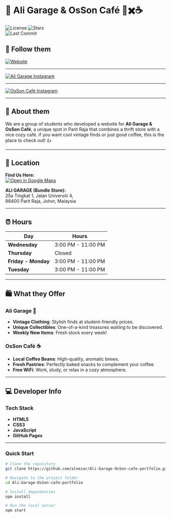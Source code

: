 # 🏪 Ali Garage & OsSon Café 👘✖️☕
![License](https://img.shields.io/badge/license-MIT-blue.svg) 
![Stars](https://img.shields.io/github/stars/alnezar/Ali-Garage-OsSon-cafe-portfolio)  
![Last Commit](https://img.shields.io/github/last-commit/alnezar/Ali-Garage-OsSon-cafe-portfolio)  

## 📱 Follow them

[![Website](https://img.shields.io/badge/Visit_Website-000000?style=for-the-badge&logo=googlechrome&logoColor=white&scale=6)](https://alnezar.github.io/Ali-Garage-OsSon-cafe-portfolio/)
 

---
[![Ali Garage Instagram](https://img.shields.io/badge/Ali_Garage-E4405F?style=for-the-badge&logo=instagram&logoColor=white)](https://www.instagram.com/aligarage_)  

---
[![OsSon Café Instagram](https://img.shields.io/badge/OsSon_Café-E4405F?style=for-the-badge&logo=instagram&logoColor=white)](https://www.instagram.com/ossoncafe)  


---

## 🌟 About them  

We are a group of students who developed a website for **Ali Garage & OsSon Café**, a unique spot in Parit Raja that combines a thrift store with a nice cozy café.
if you want cool vintage finds or just good coffee, this is the place to check out! 👍

---

## 📍 Location  

**Find Us Here:**  
[![Open in Google Maps](https://img.shields.io/badge/Open_in-Google_Maps-4285F4?style=for-the-badge&logo=googlemaps&logoColor=white)](https://maps.app.goo.gl/hdGYqveEA2PzPk9aA)  

**ALI GARAGE (Bundle Store):**  
25a Tingkat 1, Jalan Universiti 4,  
86400 Parit Raja, Johor, Malaysia  




---

## ⏰ Hours  

| Day             | Hours             |  
|------------------|-------------------|  
| **Wednesday**    | 3:00 PM - 11:00 PM |  
| **Thursday**     | Closed            |  
| **Friday - Monday** | 3:00 PM - 11:00 PM |  
| **Tuesday**      | 3:00 PM - 11:00 PM |  

---

## 🛍️ What they Offer  

### **Ali Garage** 🧥  
- **Vintage Clothing**: Stylish finds at student-friendly prices.  
- **Unique Collectibles**: One-of-a-kind treasures waiting to be discovered.  
- **Weekly New Items**: Fresh stock every week!  

### **OsSon Café** ☕  
- **Local Coffee Beans**: High-quality, aromatic brews.  
- **Fresh Pastries**: Perfectly baked snacks to complement your coffee.  
- **Free WiFi**: Work, study, or relax in a cozy atmosphere.  

---

## 💻 Developer Info  

### **Tech Stack**  
- **HTML5**  
- **CSS3**  
- **JavaScript**    
- **GitHub Pages**  

---

### **Quick Start**  
```bash
# Clone the repository
git clone https://github.com/alnezar/Ali-Garage-OsSon-cafe-portfolio.git

# Navigate to the project folder
cd Ali-Garage-OsSon-cafe-portfolio

# Install dependencies
npm install

# Run the local server
npm start
